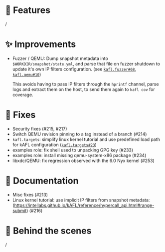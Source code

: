 # 🌟 Features

/

# ✨ Improvements

- Fuzzer / QEMU:
  Dump snapshot metadata into `$WORKDIR/snapshot/state.yml`, and parse that file on fuzzer shutdown to update it's own IP filters configuration. (see [`kafl.fuzzer#68`](https://github.com/IntelLabs/kafl.fuzzer/pull/68), [`kafl.qemu#10`](https://github.com/IntelLabs/kafl.qemu/pull/10))

  This avoids having to pass IP filters through the `hprintf` channel, parse logs and extract them on the host, to send them again to `kafl cov` for coverage.

# 🔧 Fixes

- Security fixes (#215, #217)
- Switch QEMU revision pinning to a tag instead of a branch (#214)
- `kafl.targets`: simplify linux kernel tutorial and use predefined load path for kAFL configuration ([`kafl.targets#23`](https://github.com/IntelLabs/kafl.targets/pull/23))
- examples role: fix shell used to unpacking GPG key (#233)
- examples role: install missing qemu-system-x86 package (#234)
- libxdc/QEMU: fix regression observed with the 6.0 Nyx kernel (#253)

# 📖 Documentation

- Misc fixes (#213)
- Linux kernel tutorial: use implicit IP filters from snapshot metadata: (https://intellabs.github.io/kAFL/reference/hypercall_api.html#range-submit) (#216)


# 🧰 Behind the scenes

/
